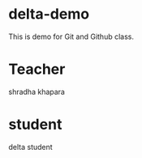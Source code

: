 # delta-demo
This is demo for Git and Github class. 
# Teacher 
shradha khapara 

# student 
delta student 